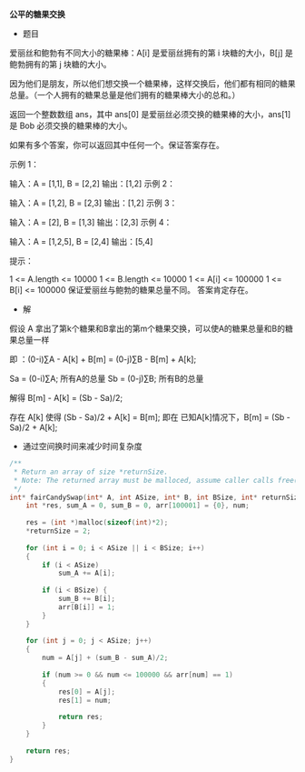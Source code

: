**公平的糖果交换**

- 题目

爱丽丝和鲍勃有不同大小的糖果棒：A[i] 是爱丽丝拥有的第 i 块糖的大小，B[j] 是鲍勃拥有的第 j 块糖的大小。

因为他们是朋友，所以他们想交换一个糖果棒，这样交换后，他们都有相同的糖果总量。（一个人拥有的糖果总量是他们拥有的糖果棒大小的总和。）

返回一个整数数组 ans，其中 ans[0] 是爱丽丝必须交换的糖果棒的大小，ans[1] 是 Bob 必须交换的糖果棒的大小。

如果有多个答案，你可以返回其中任何一个。保证答案存在。

 

示例 1：

输入：A = [1,1], B = [2,2]
输出：[1,2]
示例 2：

输入：A = [1,2], B = [2,3]
输出：[1,2]
示例 3：

输入：A = [2], B = [1,3]
输出：[2,3]
示例 4：

输入：A = [1,2,5], B = [2,4]
输出：[5,4]
 

提示：

1 <= A.length <= 10000
1 <= B.length <= 10000
1 <= A[i] <= 100000
1 <= B[i] <= 100000
保证爱丽丝与鲍勃的糖果总量不同。
答案肯定存在。

- 解

假设 A 拿出了第k个糖果和B拿出的第m个糖果交换，可以使A的糖果总量和B的糖果总量一样

即 ：(0-i)∑A - A[k] + B[m] = (0-j)∑B - B[m] + A[k];

Sa = (0-i)∑A; 所有A的总量
Sb = (0-j)∑B; 所有B的总量

解得  B[m] - A[k] = (Sb - Sa)/2;

存在 A[k] 使得 (Sb - Sa)/2 + A[k] = B[m];
即在 已知A[k]情况下，B[m] = (Sb - Sa)/2 + A[k];


- 通过空间换时间来减少时间复杂度

```c
/**
 * Return an array of size *returnSize.
 * Note: The returned array must be malloced, assume caller calls free().
 */
int* fairCandySwap(int* A, int ASize, int* B, int BSize, int* returnSize) {
    int *res, sum_A = 0, sum_B = 0, arr[100001] = {0}, num;
    
    res = (int *)malloc(sizeof(int)*2);
    *returnSize = 2;
    
    for (int i = 0; i < ASize || i < BSize; i++)
    {
        if (i < ASize)
            sum_A += A[i];
        
        if (i < BSize) {
            sum_B += B[i];
            arr[B[i]] = 1;
        } 
    }
    
    for (int j = 0; j < ASize; j++)
    {
        num = A[j] + (sum_B - sum_A)/2;
        
        if (num >= 0 && num <= 100000 && arr[num] == 1)
        {
            res[0] = A[j];
            res[1] = num;
            
            return res;
        }
    }
    
    return res;
}
```